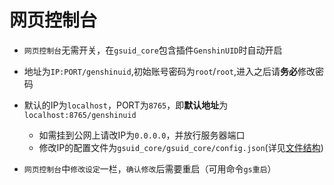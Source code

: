 # 网页控制台<Badge type="tip" text="普通" />

- `网页控制台`无需开关，在`gsuid_core`包含插件`GenshinUID`时自动开启

- 地址为`IP:PORT/genshinuid`,初始账号密码为`root`/`root`,进入之后请**务必**修改密码
- 默认的IP为`localhost`，PORT为`8765`，即**默认地址**为`localhost:8765/genshinuid`
  - 如需挂到公网上请改IP为`0.0.0.0`，并放行服务器端口
  - 修改IP的配置文件为`gsuid_core/gsuid_core/config.json`(详见[文件结构](DataStruct))

- `网页控制台`中`修改设定`一栏，`确认修改`后需要重启（可用命令`gs重启`）